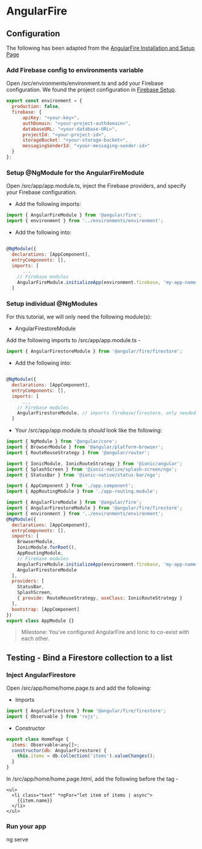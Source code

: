 # AngularFire

## Configuration

The following has been adapted from the [AngularFire Installation and Setup Page](https://github.com/angular/angularfire2/blob/master/docs/install-and-setup.md)

### Add Firebase config to environments variable

Open /src/environments/environment.ts and add your Firebase configuration. We found the project configuration in [Firebase Setup](firebase_setup.md).

```javascript
export const environment = {
  production: false,
  firebase: {
      apiKey: "<your-key>",
      authDomain: "<your-project-authdomain>",
      databaseURL: "<your-database-URL>",
      projectId: "<your-project-id>",
      storageBucket: "<your-storage-bucket>",
      messagingSenderId: "<your-messaging-sender-id>"
  }
};
```

###  Setup @NgModule for the AngularFireModule

Open /src/app/app.module.ts, inject the Firebase providers, and specify your Firebase configuration.

* Add the following imports:
```javascript
import { AngularFireModule } from '@angular/fire';
import { environment } from '../environments/environment';
```

* Add the following into:

```javascript

@NgModule({
  declarations: [AppComponent],
  entryComponents: [],
  imports: [
      ...
    // Firebase modules
    AngularFireModule.initializeApp(environment.firebase, 'my-app-name'), // imports firebase/app needed for everything
  ]
```

### Setup individual @NgModules

For this tutorial, we will only need the following module(s):

* AngularFirestoreModule

Add the following imports to /src/app/app.module.ts -

```javascript
import { AngularFirestoreModule } from '@angular/fire/firestore';
```

* Add the following into:

```javascript

@NgModule({
  declarations: [AppComponent],
  entryComponents: [],
  imports: [
      ...
    // Firebase modules
    AngularFirestoreModule, // imports firebase/firestore, only needed for database features
  ]
```
* Your /src/app/app.module.ts *should* look like the following:

```javascript
import { NgModule } from '@angular/core';
import { BrowserModule } from '@angular/platform-browser';
import { RouteReuseStrategy } from '@angular/router';

import { IonicModule, IonicRouteStrategy } from '@ionic/angular';
import { SplashScreen } from '@ionic-native/splash-screen/ngx';
import { StatusBar } from '@ionic-native/status-bar/ngx';

import { AppComponent } from './app.component';
import { AppRoutingModule } from './app-routing.module';

import { AngularFireModule } from '@angular/fire';
import { AngularFirestoreModule } from '@angular/fire/firestore';
import { environment } from '../environments/environment';
@NgModule({
  declarations: [AppComponent],
  entryComponents: [],
  imports: [
    BrowserModule,
    IonicModule.forRoot(),
    AppRoutingModule,
    // Firebase modules
    AngularFireModule.initializeApp(environment.firebase, 'my-app-name'), // imports firebase/app needed for everything    
    AngularFirestoreModule
  ],
  providers: [
    StatusBar,
    SplashScreen,
    { provide: RouteReuseStrategy, useClass: IonicRouteStrategy }
  ],
  bootstrap: [AppComponent]
})
export class AppModule {}
```
> Milestone: You've configured AngularFire and Ionic to co-exist with each other.

## Testing - Bind a Firestore collection to a list

### Inject AngularFirestore
Open /src/app/home/home.page.ts and add the following:

* Imports

```javascript
import { AngularFirestore } from '@angular/fire/firestore';
import { Observable } from 'rxjs';
```

* Constructor

```javascript
export class HomePage {
  items: Observable<any[]>;
  constructor(db: AngularFirestore) {
    this.items = db.collection('items').valueChanges();
  }
}
```

In /src/app/home/home.page.html, add the following before the *</ion-content>* tag -
```
<ul>
  <li class="text" *ngFor="let item of items | async">
    {{item.name}}
  </li>
</ul>
```

### Run your app
ng serve
